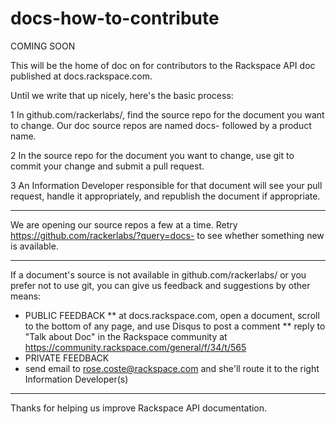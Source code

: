 docs-how-to-contribute
======================
COMING SOON

This will be the home of doc on for contributors to the Rackspace API doc  published at docs.rackspace.com.

Until we write that up nicely, here's the basic process:

1 In github.com/rackerlabs/, find the source repo for the document you want to change. Our doc source repos are named docs- followed by a product name.

2 In the source repo for the document you want to change, use git to commit your change and submit a pull request. 

3 An Information Developer responsible for that document will see your pull request, handle it appropriately, and republish the document if appropriate.

----
We are opening our source repos a few at a time. Retry https://github.com/rackerlabs/?query=docs- to see whether something new is available.  

----
If a document's source is not available in github.com/rackerlabs/ or you prefer not to use git, you can give us feedback and suggestions by other means:
* PUBLIC FEEDBACK
** at docs.rackspace.com, open a document, scroll to the bottom of any page, and use Disqus to post a comment
** reply to "Talk about Doc" in the Rackspace community at https://community.rackspace.com/general/f/34/t/565
* PRIVATE FEEDBACK
* send email to rose.coste@rackspace.com and she'll route it to the right Information Developer(s)

----
Thanks for helping us improve Rackspace API documentation.
